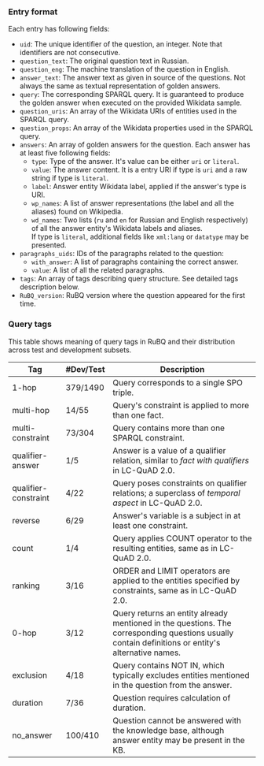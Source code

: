 ### Entry format

Each entry has following fields:

 * `uid`: The unique identifier of the question, an integer. Note that identifiers are not consecutive.
 * `question_text`: The original question text in Russian.
 * `question_eng`: The machine translation of the question in English.
 * `answer_text`: The answer text as given in source of the questions. Not always the same as textual representation of golden answers.
 * `query`: The corresponding SPARQL query. It is guaranteed to produce the golden answer when executed on the provided Wikidata sample.
 * `question_uris`: An array of the Wikidata URIs of entities used in the SPARQL query.
 * `question_props`: An array of the Wikidata properties used in the SPARQL query.
 * `answers`: An array of golden answers for the question. Each answer has at least five following fields:
   * `type`: Type of the answer. It's value can be either `uri` or `literal`.
   * `value`: The answer content. It is a entry URI if type is `uri` and a raw string if type is `literal`.
   * `label`: Answer entity Wikidata label, applied if the answer's type is URI.
   * `wp_names`: A list of answer representations (the label and all the aliases) found on Wikipedia.
   * `wd_names`: Two lists (`ru` and `en` for Russian and English respectively) of all the answer entity's Wikidata labels and aliases.
 <br> If type is `literal`, additional fields like `xml:lang` or `datatype` may be presented.
 * `paragraphs_uids`: IDs of the paragraphs related to the question:
   * `with_answer`: A list of paragraphs containing the correct answer.
   * `value`: A list of all the related paragraphs.
 * `tags`: An array of tags describing query structure. See detailed tags description below.
 * `RuBQ_version`: RuBQ version where the question appeared for the first time.
 

### Query tags

This table shows meaning of query tags in RuBQ and their distribution across test and development subsets.

| Tag | #Dev/Test | Description |
| --- | --- | --- |
| 1-hop | 379/1490 | Query corresponds to a single SPO triple. | 
| multi-hop | 14/55 | Query's constraint is applied to more than one fact. | 
| multi-constraint | 73/304 | Query contains more than one SPARQL constraint. |
| qualifier-answer | 1/5 | Answer is a value of a qualifier relation, similar to *fact with qualifiers* in LC-QuAD 2.0. |
| qualifier-constraint | 4/22 | Query poses constraints on qualifier relations; a superclass of *temporal aspect* in LC-QuAD 2.0. |
| reverse | 6/29 | Answer's variable is a subject in at least one constraint. |
| count | 1/4 | Query applies COUNT operator to the resulting entities, same as in LC-QuAD 2.0. |
| ranking | 3/16 | ORDER and LIMIT operators are applied to the entities specified by constraints, same as in LC-QuAD 2.0. |
| 0-hop | 3/12 | Query returns an entity already mentioned in the questions. The corresponding questions usually contain definitions or entity's alternative names. | 
| exclusion | 4/18 | Query contains NOT IN, which typically excludes entities mentioned in the question from the answer. |
| duration | 7/36 | Question requires calculation of duration. |
| no\_answer | 100/410 | Question cannot be answered with the knowledge base, although answer entity may be present in the KB. |
